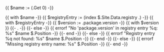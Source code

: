 {{ $name := (.Get 0) -}}

{{ with $name -}}
    {{ $registryEntry := (index $.Site.Data.registry .) -}}
    {{ with $registryEntry -}}
        {{ $version := .package.version -}}
        {{ with $version }}
            {{- . -}}
        {{- else -}}
            {{ errorf "No 'package.version' in registry entry %q: %s" $name $.Position -}}
        {{- end -}}
    {{- else -}}
        {{ errorf "Registry entry %q not found: %s" $name $.Position -}}
    {{- end -}}
{{- else -}}
  {{ errorf "Missing registry entry name: %s" $.Position -}}
{{- end -}}
